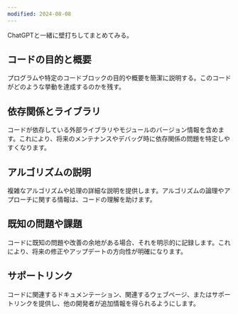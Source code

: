 ```yaml
---
modified: 2024-08-08
---
```

ChatGPTと一緒に壁打ちしてまとめてみる。

## コードの目的と概要
プログラムや特定のコードブロックの目的や概要を簡潔に説明する。このコードがどのような挙動を達成するのかを残す。

## 依存関係とライブラリ
コードが依存している外部ライブラリやモジュールのバージョン情報を含めます。これにより、将来のメンテナンスやデバッグ時に依存関係の問題を特定しやすくなります。

## アルゴリズムの説明
複雑なアルゴリズムや処理の詳細な説明を提供します。アルゴリズムの論理やアプローチに関する情報は、コードの理解を助けます。

## 既知の問題や課題
コードに既知の問題や改善の余地がある場合、それを明示的に記録します。これにより、将来の修正やアップデートの方向性が明確になります。

## サポートリンク
コードに関連するドキュメンテーション、関連するウェブページ、またはサポートリンクを提供し、他の開発者が追加情報を得られるようにします。